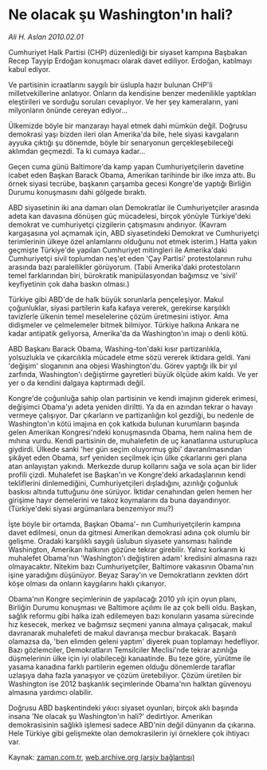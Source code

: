 # Ne olacak şu Washington'ın hali?

*Ali H. Aslan 2010.02.01*

<tr><td class="metin" colspan="2" style="padding-top: 20px; padding-left: 5px; ">Cumhuriyet Halk Partisi (CHP) düzenlediği bir siyaset kampına Başbakan Recep Tayyip Erdoğan konuşmacı olarak davet ediliyor. Erdoğan, katılmayı kabul ediyor.</td></tr><tr><td class="metin" colspan="2" style="padding-top: 20px; padding-left: 5px; "><p>Ve partisinin icraatlarını saygılı bir üslupla hazır bulunan CHP'li milletvekillerine anlatıyor. Onların da kendisine benzer medenilikle yaptıkları eleştirileri ve sorduğu soruları cevaplıyor. Ve her şey kameraların, yani milyonların önünde cereyan ediyor...
<p> Ülkemizde böyle bir manzarayı hayal etmek dahi mümkün değil. Doğrusu demokrasi yaşı bizden ileri olan Amerika'da bile, hele siyasi kavgaların ayyuka çıktığı şu dönemde, böyle bir senaryonun gerçekleşebileceği aklımdan geçmezdi. Ta ki cumaya kadar...
<p> Geçen cuma günü Baltimore'da kamp yapan Cumhuriyetçilerin davetine icabet eden Başkan Barack Obama, Amerikan tarihinde bir ilke imza attı. Bu örnek siyasi tecrübe, başkanın çarşamba gecesi Kongre'de yaptığı Birliğin Durumu konuşmasını dahi gölgede bıraktı.
<p> ABD siyasetinin iki ana damarı olan Demokratlar ile Cumhuriyetçiler arasında adeta kan davasına dönüşen güç mücadelesi, birçok yönüyle Türkiye'deki demokrat ve cumhuriyetçi çizgilerin çatışmasını andırıyor. (Kavram kargaşasına yol açmamak için, ABD siyasetindeki Demokrat ve Cumhuriyetçi terimlerinin ülkeye özel anlamlarını olduğunu not etmek isterim.) Hatta yakın geçmişte Türkiye'de yapılan Cumhuriyet mitingleri ile Amerika'daki Cumhuriyetçi sivil toplumdan neş'et eden 'Çay Partisi' protestolarının ruhu arasında bazı paralellikler görüyorum. (Tabii Amerika'daki protestoların temel farklarından biri, bürokratik manipülasyondan bağımsız ve 'sivil' keyfiyetinin çok daha baskın olması.)
<p> Türkiye gibi ABD'de de halk büyük sorunlarla pençeleşiyor. Makul çoğunluklar, siyasi partilerin kafa kafaya vererek, gerekirse karşılıklı tavizlerle ülkenin temel meselelerine çözüm üretmesini istiyor. Ama didişmeler ve çelmelemeler bitmek bilmiyor. Türkiye halkına Ankara ne kadar antipatik geliyorsa, Amerika'da da Washington'ın imajı o denli kötü.
<p> ABD Başkanı Barack Obama, Washing-ton'daki kısır partizanlıkla, yolsuzlukla ve çıkarcılıkla mücadele etme sözü vererek iktidara geldi. Yani 'değişim' sloganının ana objesi Washington'du. Görev yaptığı ilk bir yıl zarfında, Washington'ı değiştirme gayretleri büyük ölçüde akim kaldı. Ve yer yer o da kendini dalgaya kaptırmadı değil.
<p> Kongre'de çoğunluğa sahip olan partisinin ve kendi imajının giderek erimesi, değişimci Obama'yı adeta yeniden diriltti. Ya da en azından tekrar o havayı vermeye çalışıyor. Dar çıkarların ve partizanlığın kol gezdiği, bu nedenle de Washington'ın kötü imajına en çok katkıda bulunan kurumların başında gelen Amerikan Kongresi'ndeki konuşmasında Obama, hem nalına hem de mıhına vurdu. Kendi partisinin de, muhalefetin de uç kanatlarına usturupluca giydirdi. Ülkede sanki 'her gün seçim oluyormuş gibi' davranılmasından şikâyet eden Obama, sırf yeniden seçilmek için ülke çıkarlarını geri plana atan anlayıştan yakındı. Merkezde durup kollarını sağa ve sola açan bir lider profili çizdi. Muhalefet ise Başkan'ın ve Kongre'deki arkadaşlarının kendi tekliflerini dinlemediğini, Cumhuriyetçileri dışladığını, azınlığı çoğunluk baskısı altında tuttuğunu öne sürüyor. İktidar cenahından gelen hemen her girişime hayır demelerini ve takoz koymalarını da buna dayandırıyor. (Türkiye'deki siyasi argümanlara benzemiyor mu?)
<p> İşte böyle bir ortamda, Başkan Obama'- nın Cumhuriyetçilerin kampına davet edilmesi, onun da gitmesi Amerikan demokrasi adına çok olumlu bir gelişme. Oradaki karşılıklı saygılı üslubun siyasete yansıması halinde Washington, Amerikan halkının gözüne tekrar girebilir. Yalnız korkarım ki muhalefet Obama'nın 'Washington'ı değiştiren adam' kredisini almasına razı olmayacaktır. Nitekim bazı Cumhuriyetçiler, Baltimore vakasının Obama'nın işine yaradığını düşünüyor. Beyaz Saray'ın ve Demokratların zevkten dört köşe olması da onların kaygılarını haklı çıkarıyor.
<p> Obama'nın Kongre seçimlerinin de yapılacağı 2010 yılı için oyun planı, Birliğin Durumu konuşması ve Baltimore açılımı ile az çok belli oldu. Başkan, sağlık reformu gibi halka izah edilemeyen bazı konuların yasama sürecinde hız kesecek, merkez ve bağımsız seçmeni yanına almaya çalışacak, makul davranarak muhalefeti de makul davranışa mecbur bırakacak. Başarılı olamazsa da, 'ben elimden geleni yaptım' diyerek puan toplamayı hedefliyor. Bazı gözlemciler, Demokratların Temsilciler Meclisi'nde tekrar azınlığa düşmelerinin ülke için iyi olabileceği kanaatinde. Bu teze göre, yürütme ile yasama kanadına farklı partilerin egemen olduğu dönemlerde taraflar uzlaşıya daha fazla yanaşıyor ve çözüm üretebiliyor. Çözüm üretilen bir Washington ise 2012 başkanlık seçimlerinde Obama'nın halktan güvenoyu almasına yardımcı olabilir. 
<p> Doğrusu ABD başkentindeki yıkıcı siyaset oyunları, birçok aklı başında insana 'Ne olacak şu Washington'ın hali?' dedirtiyor. Amerikan demokrasisinin sağlıklı işlemesi sadece ABD'nin değil dünyanın da çıkarına. Hele Türkiye gibi gelişmekte olan demokrasilerin iyi örneklere çok ihtiyacı var.<br/></p></p></p></p></p></p></p></p></p></p></td></tr>

Kaynak: [zaman.com.tr](http://zaman.com.tr/yazar.do?yazino=946790), [web.archive.org (arşiv bağlantısı)](http://web.archive.org/web/20100409024842/http://zaman.com.tr:80/yazar.do?yazino=946790)
